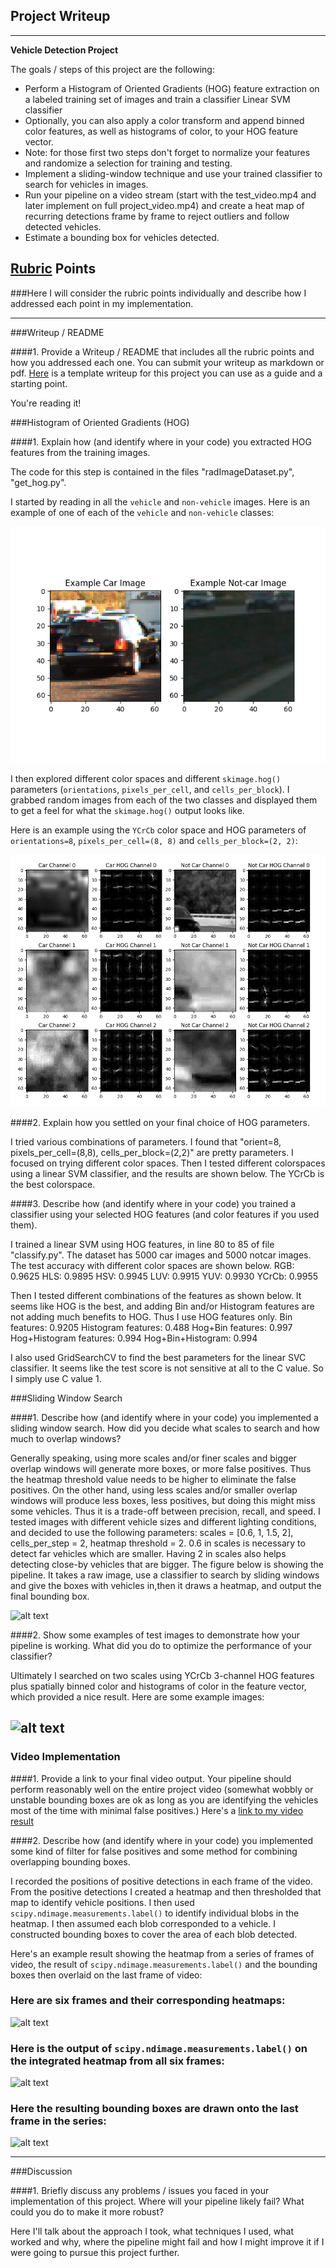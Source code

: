 ## Project Writeup

---

**Vehicle Detection Project**

The goals / steps of this project are the following:

* Perform a Histogram of Oriented Gradients (HOG) feature extraction on a labeled training set of images and train a classifier Linear SVM classifier
* Optionally, you can also apply a color transform and append binned color features, as well as histograms of color, to your HOG feature vector. 
* Note: for those first two steps don't forget to normalize your features and randomize a selection for training and testing.
* Implement a sliding-window technique and use your trained classifier to search for vehicles in images.
* Run your pipeline on a video stream (start with the test_video.mp4 and later implement on full project_video.mp4) and create a heat map of recurring detections frame by frame to reject outliers and follow detected vehicles.
* Estimate a bounding box for vehicles detected.

[//]: # (Image References)
[image1]: ./output_images/example_car_notcar.png
[image2]: ./output_images/YCrCb_Hog.png
[image3]: ./output_images/bounding_box_pipeline.png
[image4]: ./examples/sliding_window.jpg
[image5]: ./examples/bboxes_and_heat.png
[image6]: ./examples/labels_map.png
[image7]: ./examples/output_bboxes.png
[video1]: ./project_video.mp4

## [Rubric](https://review.udacity.com/#!/rubrics/513/view) Points
###Here I will consider the rubric points individually and describe how I addressed each point in my implementation.  

---
###Writeup / README

####1. Provide a Writeup / README that includes all the rubric points and how you addressed each one.  You can submit your writeup as markdown or pdf.  [Here](https://github.com/udacity/CarND-Vehicle-Detection/blob/master/writeup_template.md) is a template writeup for this project you can use as a guide and a starting point.  

You're reading it!

###Histogram of Oriented Gradients (HOG)

####1. Explain how (and identify where in your code) you extracted HOG features from the training images.

The code for this step is contained in the files "radImageDataset.py", "get_hog.py".  

I started by reading in all the `vehicle` and `non-vehicle` images.  Here is an example of one of each of the `vehicle` and `non-vehicle` classes:

![alt text][image1]

I then explored different color spaces and different `skimage.hog()` parameters (`orientations`, `pixels_per_cell`, and `cells_per_block`).  I grabbed random images from each of the two classes and displayed them to get a feel for what the `skimage.hog()` output looks like.

Here is an example using the `YCrCb` color space and HOG parameters of `orientations=8`, `pixels_per_cell=(8, 8)` and `cells_per_block=(2, 2)`:

![alt text][image2]

####2. Explain how you settled on your final choice of HOG parameters.

I tried various combinations of parameters. I found that "orient=8, pixels_per_cell=(8,8), cells_per_block=(2,2)" are pretty parameters. I focused on trying different color spaces. Then I tested different colorspaces using a linear SVM classifier, and the results are shown below. The YCrCb is the best colorspace.

####3. Describe how (and identify where in your code) you trained a classifier using your selected HOG features (and color features if you used them).

I trained a linear SVM using HOG features, in line 80 to 85 of file "classify.py". The dataset has 5000 car images and 5000 notcar images. The test accuracy with different color spaces are shown below. 
RGB:    0.9625
HLS:    0.9895
HSV:    0.9945
LUV:    0.9915
YUV:    0.9930
YCrCb:  0.9955

Then I tested different combinations of the features as shown below. It seems like HOG is the best, and adding Bin and/or Histogram features are not adding much benefits to HOG. Thus I use HOG features only.
Bin features:             0.9205
Histogram features:       0.488
Hog+Bin features:         0.997
Hog+Histogram features:   0.994
Hog+Bin+Histogram:        0.994

I also used GridSearchCV to find the best parameters for the linear SVC classifier. It seems like the test score is not sensitive at all to the C value. So I simply use C value 1.

###Sliding Window Search

####1. Describe how (and identify where in your code) you implemented a sliding window search.  How did you decide what scales to search and how much to overlap windows?

Generally speaking, using more scales and/or finer scales and bigger overlap windows will generate more boxes, or more false positives. Thus the heatmap threshold value needs to be higher to eliminate the false positives. On the other hand, using less scales and/or smaller overlap windows will produce less boxes, less positives, but doing this might miss some vehicles. Thus it is a trade-off between precision, recall, and speed. I tested images with different vehicle sizes and different lighting conditions, and decided to use the following parameters: scales = [0.6, 1, 1.5, 2], cells_per_step = 2, heatmap threshold = 2. 0.6 in scales is necessary to detect far vehicles which are smaller. Having 2 in scales also helps detecting close-by vehicles that are bigger. The figure below is showing the pipeline. It takes a raw image, use a classifier to search by sliding windows and give the boxes with vehicles in,then it draws a heatmap, and output the final bounding box. 

![alt text][image3]

####2. Show some examples of test images to demonstrate how your pipeline is working.  What did you do to optimize the performance of your classifier?

Ultimately I searched on two scales using YCrCb 3-channel HOG features plus spatially binned color and histograms of color in the feature vector, which provided a nice result.  Here are some example images:

![alt text][image4]
---

### Video Implementation

####1. Provide a link to your final video output.  Your pipeline should perform reasonably well on the entire project video (somewhat wobbly or unstable bounding boxes are ok as long as you are identifying the vehicles most of the time with minimal false positives.)
Here's a [link to my video result](./project_video.mp4)


####2. Describe how (and identify where in your code) you implemented some kind of filter for false positives and some method for combining overlapping bounding boxes.

I recorded the positions of positive detections in each frame of the video.  From the positive detections I created a heatmap and then thresholded that map to identify vehicle positions.  I then used `scipy.ndimage.measurements.label()` to identify individual blobs in the heatmap.  I then assumed each blob corresponded to a vehicle.  I constructed bounding boxes to cover the area of each blob detected.  

Here's an example result showing the heatmap from a series of frames of video, the result of `scipy.ndimage.measurements.label()` and the bounding boxes then overlaid on the last frame of video:

### Here are six frames and their corresponding heatmaps:

![alt text][image5]

### Here is the output of `scipy.ndimage.measurements.label()` on the integrated heatmap from all six frames:
![alt text][image6]

### Here the resulting bounding boxes are drawn onto the last frame in the series:
![alt text][image7]



---

###Discussion

####1. Briefly discuss any problems / issues you faced in your implementation of this project.  Where will your pipeline likely fail?  What could you do to make it more robust?

Here I'll talk about the approach I took, what techniques I used, what worked and why, where the pipeline might fail and how I might improve it if I were going to pursue this project further.  

